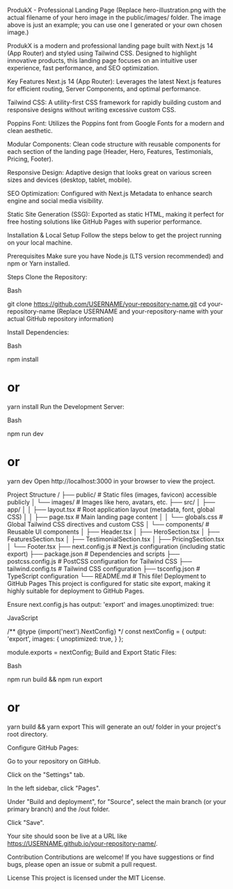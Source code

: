 ProdukX - Professional Landing Page
(Replace hero-illustration.png with the actual filename of your hero image in the public/images/ folder. The image above is just an example; you can use one I generated or your own chosen image.)

ProdukX is a modern and professional landing page built with Next.js 14 (App Router) and styled using Tailwind CSS. Designed to highlight innovative products, this landing page focuses on an intuitive user experience, fast performance, and SEO optimization.

Key Features
Next.js 14 (App Router): Leverages the latest Next.js features for efficient routing, Server Components, and optimal performance.

Tailwind CSS: A utility-first CSS framework for rapidly building custom and responsive designs without writing excessive custom CSS.

Poppins Font: Utilizes the Poppins font from Google Fonts for a modern and clean aesthetic.

Modular Components: Clean code structure with reusable components for each section of the landing page (Header, Hero, Features, Testimonials, Pricing, Footer).

Responsive Design: Adaptive design that looks great on various screen sizes and devices (desktop, tablet, mobile).

SEO Optimization: Configured with Next.js Metadata to enhance search engine and social media visibility.

Static Site Generation (SSG): Exported as static HTML, making it perfect for free hosting solutions like GitHub Pages with superior performance.

Installation & Local Setup
Follow the steps below to get the project running on your local machine.

Prerequisites
Make sure you have Node.js (LTS version recommended) and npm or Yarn installed.

Steps
Clone the Repository:

Bash

git clone https://github.com/USERNAME/your-repository-name.git
cd your-repository-name
(Replace USERNAME and your-repository-name with your actual GitHub repository information)

Install Dependencies:

Bash

npm install
# or
yarn install
Run the Development Server:

Bash

npm run dev
# or
yarn dev
Open http://localhost:3000 in your browser to view the project.

Project Structure
/
├── public/                 # Static files (images, favicon) accessible publicly
│   └── images/             # Images like hero, avatars, etc.
├── src/
│   ├── app/
│   │   ├── layout.tsx      # Root application layout (metadata, font, global CSS)
│   │   ├── page.tsx        # Main landing page content
│   │   └── globals.css     # Global Tailwind CSS directives and custom CSS
│   └── components/         # Reusable UI components
│       ├── Header.tsx
│       ├── HeroSection.tsx
│       ├── FeaturesSection.tsx
│       ├── TestimonialSection.tsx
│       ├── PricingSection.tsx
│       └── Footer.tsx
├── next.config.js          # Next.js configuration (including static export)
├── package.json            # Dependencies and scripts
├── postcss.config.js       # PostCSS configuration for Tailwind CSS
├── tailwind.config.ts      # Tailwind CSS configuration
├── tsconfig.json           # TypeScript configuration
└── README.md               # This file!
Deployment to GitHub Pages
This project is configured for static site export, making it highly suitable for deployment to GitHub Pages.

Ensure next.config.js has output: 'export' and images.unoptimized: true:

JavaScript

/** @type {import('next').NextConfig} */
const nextConfig = {
  output: 'export',
  images: {
    unoptimized: true,
  }
};

module.exports = nextConfig;
Build and Export Static Files:

Bash

npm run build && npm run export
# or
yarn build && yarn export
This will generate an out/ folder in your project's root directory.

Configure GitHub Pages:

Go to your repository on GitHub.

Click on the "Settings" tab.

In the left sidebar, click "Pages".

Under "Build and deployment", for "Source", select the main branch (or your primary branch) and the /out folder.

Click "Save".

Your site should soon be live at a URL like https://USERNAME.github.io/your-repository-name/.

Contribution
Contributions are welcome! If you have suggestions or find bugs, please open an issue or submit a pull request.

License
This project is licensed under the MIT License.